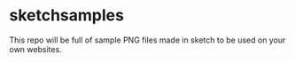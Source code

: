 # sketchsamples
This repo will be full of sample PNG files made in sketch to be used on your own websites.
